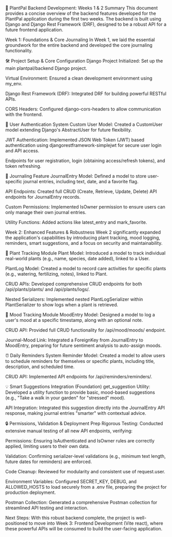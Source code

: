 🌳 PlantPal Backend Development: Weeks 1 & 2 Summary
This document provides a concise overview of the backend features developed for the PlantPal application during the first two weeks. The backend is built using Django and Django Rest Framework (DRF), designed to be a robust API for a future frontend application.

Week 1: Foundations & Core Journaling
In Week 1, we laid the essential groundwork for the entire backend and developed the core journaling functionality.

🛠️ Project Setup & Core Configuration
Django Project Initialized: Set up the main plantpal/backend Django project.

Virtual Environment: Ensured a clean development environment using my_env.

Django Rest Framework (DRF): Integrated DRF for building powerful RESTful APIs.

CORS Headers: Configured django-cors-headers to allow communication with the frontend.

🔐 User Authentication System
Custom User Model: Created a CustomUser model extending Django's AbstractUser for future flexibility.

JWT Authentication: Implemented JSON Web Token (JWT) based authentication using djangorestframework-simplejwt for secure user login and API access.

Endpoints for user registration, login (obtaining access/refresh tokens), and token refreshing.

📝 Journaling Feature
JournalEntry Model: Defined a model to store user-specific journal entries, including text, date, and a favorite flag.

API Endpoints: Created full CRUD (Create, Retrieve, Update, Delete) API endpoints for JournalEntry records.

Custom Permissions: Implemented IsOwner permission to ensure users can only manage their own journal entries.

Utility Functions: Added actions like latest_entry and mark_favorite.

Week 2: Enhanced Features & Robustness
Week 2 significantly expanded the application's capabilities by introducing plant tracking, mood logging, reminders, smart suggestions, and a focus on security and maintainability.

🌿 Plant Tracking Module
Plant Model: Introduced a model to track individual real-world plants (e.g., name, species, date added), linked to a User.

PlantLog Model: Created a model to record care activities for specific plants (e.g., watering, fertilizing, notes), linked to Plant.

CRUD APIs: Developed comprehensive CRUD endpoints for both /api/plants/plants/ and /api/plants/logs/.

Nested Serializers: Implemented nested PlantLogSerializer within PlantSerializer to show logs when a plant is retrieved.

🧠 Mood Tracking Module
MoodEntry Model: Designed a model to log a user's mood at a specific timestamp, along with an optional note.

CRUD API: Provided full CRUD functionality for /api/mood/moods/ endpoint.

Journal-Mood Link: Integrated a ForeignKey from JournalEntry to MoodEntry, preparing for future sentiment analysis to auto-assign moods.

⏰ Daily Reminders System
Reminder Model: Created a model to allow users to schedule reminders for themselves or specific plants, including title, description, and scheduled time.

CRUD API: Implemented API endpoints for /api/reminders/reminders/.

💡 Smart Suggestions Integration (Foundation)
get_suggestion Utility: Developed a utility function to provide basic, mood-based suggestions (e.g., "Take a walk in your garden" for "stressed" mood).

API Integration: Integrated this suggestion directly into the JournalEntry API response, making journal entries "smarter" with contextual advice.

🔒 Permissions, Validation & Deployment Prep
Rigorous Testing: Conducted extensive manual testing of all new API endpoints, verifying:

Permissions: Ensuring IsAuthenticated and IsOwner rules are correctly applied, limiting users to their own data.

Validation: Confirming serializer-level validations (e.g., minimum text length, future dates for reminders) are enforced.

Code Cleanup: Reviewed for modularity and consistent use of request.user.

Environment Variables: Configured SECRET_KEY, DEBUG, and ALLOWED_HOSTS to load securely from a .env file, preparing the project for production deployment.

Postman Collection: Generated a comprehensive Postman collection for streamlined API testing and interaction.

Next Steps: With this robust backend complete, the project is well-positioned to move into Week 3: Frontend Development (Vite react), where these powerful APIs will be consumed to build the user-facing application.